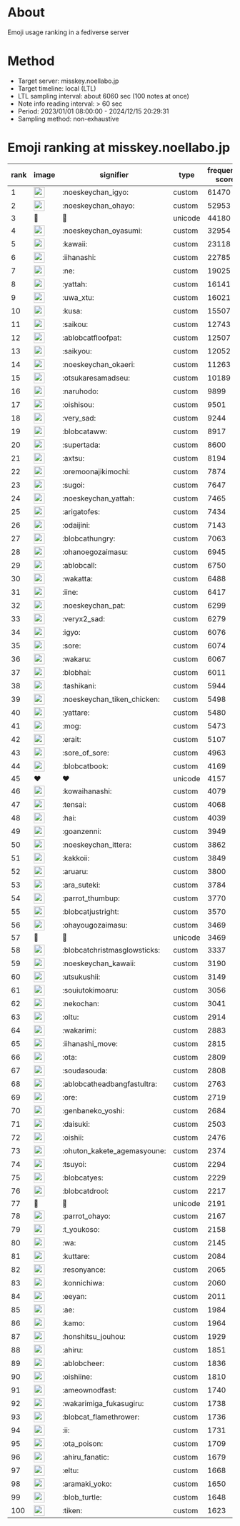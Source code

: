 # About
Emoji usage ranking in a fediverse server

# Method
- Target server: misskey.noellabo.jp
- Target timeline: local (LTL)
- LTL sampling interval: about 6060 sec (100 notes at once)
- Note info reading interval: > 60 sec
- Period: 2023/01/01 08:00:00 - 2024/12/15 20:29:31 
- Sampling method: non-exhaustive

# Emoji ranking at misskey.noellabo.jp

|rank|image|signifier|type|frequency score|
|----|----|----|----|----|
|1|<img height="24" src="https://misskey.noellabo.jp/emoji/noeskeychan_igyo.webp">|:noeskeychan_igyo:|custom|61470|
|2|<img height="24" src="https://misskey.noellabo.jp/emoji/noeskeychan_ohayo.webp">|:noeskeychan_ohayo:|custom|52953|
|3|🎉|🎉|unicode|44180|
|4|<img height="24" src="https://misskey.noellabo.jp/emoji/noeskeychan_oyasumi.webp">|:noeskeychan_oyasumi:|custom|32954|
|5|<img height="24" src="https://misskey.noellabo.jp/emoji/kawaii.webp">|:kawaii:|custom|23118|
|6|<img height="24" src="https://misskey.noellabo.jp/emoji/iihanashi.webp">|:iihanashi:|custom|22785|
|7|<img height="24" src="https://misskey.noellabo.jp/emoji/ne.webp">|:ne:|custom|19025|
|8|<img height="24" src="https://misskey.noellabo.jp/emoji/yattah.webp">|:yattah:|custom|16141|
|9|<img height="24" src="https://misskey.noellabo.jp/emoji/uwa_xtu.webp">|:uwa_xtu:|custom|16021|
|10|<img height="24" src="https://misskey.noellabo.jp/emoji/kusa.webp">|:kusa:|custom|15507|
|11|<img height="24" src="https://misskey.noellabo.jp/emoji/saikou.webp">|:saikou:|custom|12743|
|12|<img height="24" src="https://misskey.noellabo.jp/emoji/ablobcatfloofpat.webp">|:ablobcatfloofpat:|custom|12507|
|13|<img height="24" src="https://misskey.noellabo.jp/emoji/saikyou.webp">|:saikyou:|custom|12052|
|14|<img height="24" src="https://misskey.noellabo.jp/emoji/noeskeychan_okaeri.webp">|:noeskeychan_okaeri:|custom|11263|
|15|<img height="24" src="https://misskey.noellabo.jp/emoji/otsukaresamadseu.webp">|:otsukaresamadseu:|custom|10189|
|16|<img height="24" src="https://misskey.noellabo.jp/emoji/naruhodo.webp">|:naruhodo:|custom|9899|
|17|<img height="24" src="https://misskey.noellabo.jp/emoji/oishisou.webp">|:oishisou:|custom|9501|
|18|<img height="24" src="https://misskey.noellabo.jp/emoji/very_sad.webp">|:very_sad:|custom|9244|
|19|<img height="24" src="https://misskey.noellabo.jp/emoji/blobcataww.webp">|:blobcataww:|custom|8917|
|20|<img height="24" src="https://misskey.noellabo.jp/emoji/supertada.webp">|:supertada:|custom|8600|
|21|<img height="24" src="https://misskey.noellabo.jp/emoji/axtsu.webp">|:axtsu:|custom|8194|
|22|<img height="24" src="https://misskey.noellabo.jp/emoji/oremoonajikimochi.webp">|:oremoonajikimochi:|custom|7874|
|23|<img height="24" src="https://misskey.noellabo.jp/emoji/sugoi.webp">|:sugoi:|custom|7647|
|24|<img height="24" src="https://misskey.noellabo.jp/emoji/noeskeychan_yattah.webp">|:noeskeychan_yattah:|custom|7465|
|25|<img height="24" src="https://misskey.noellabo.jp/emoji/arigatofes.webp">|:arigatofes:|custom|7434|
|26|<img height="24" src="https://misskey.noellabo.jp/emoji/odaijini.webp">|:odaijini:|custom|7143|
|27|<img height="24" src="https://misskey.noellabo.jp/emoji/blobcathungry.webp">|:blobcathungry:|custom|7063|
|28|<img height="24" src="https://misskey.noellabo.jp/emoji/ohanoegozaimasu.webp">|:ohanoegozaimasu:|custom|6945|
|29|<img height="24" src="https://misskey.noellabo.jp/emoji/ablobcall.webp">|:ablobcall:|custom|6750|
|30|<img height="24" src="https://misskey.noellabo.jp/emoji/wakatta.webp">|:wakatta:|custom|6488|
|31|<img height="24" src="https://misskey.noellabo.jp/emoji/iine.webp">|:iine:|custom|6417|
|32|<img height="24" src="https://misskey.noellabo.jp/emoji/noeskeychan_pat.webp">|:noeskeychan_pat:|custom|6299|
|33|<img height="24" src="https://misskey.noellabo.jp/emoji/veryx2_sad.webp">|:veryx2_sad:|custom|6279|
|34|<img height="24" src="https://misskey.noellabo.jp/emoji/igyo.webp">|:igyo:|custom|6076|
|35|<img height="24" src="https://misskey.noellabo.jp/emoji/sore.webp">|:sore:|custom|6074|
|36|<img height="24" src="https://misskey.noellabo.jp/emoji/wakaru.webp">|:wakaru:|custom|6067|
|37|<img height="24" src="https://misskey.noellabo.jp/emoji/blobhai.webp">|:blobhai:|custom|6011|
|38|<img height="24" src="https://misskey.noellabo.jp/emoji/tashikani.webp">|:tashikani:|custom|5944|
|39|<img height="24" src="https://misskey.noellabo.jp/emoji/noeskeychan_tiken_chicken.webp">|:noeskeychan_tiken_chicken:|custom|5498|
|40|<img height="24" src="https://misskey.noellabo.jp/emoji/yattare.webp">|:yattare:|custom|5480|
|41|<img height="24" src="https://misskey.noellabo.jp/emoji/mog.webp">|:mog:|custom|5473|
|42|<img height="24" src="https://misskey.noellabo.jp/emoji/erait.webp">|:erait:|custom|5107|
|43|<img height="24" src="https://misskey.noellabo.jp/emoji/sore_of_sore.webp">|:sore_of_sore:|custom|4963|
|44|<img height="24" src="https://misskey.noellabo.jp/emoji/blobcatbook.webp">|:blobcatbook:|custom|4169|
|45|❤|❤|unicode|4157|
|46|<img height="24" src="https://misskey.noellabo.jp/emoji/kowaihanashi.webp">|:kowaihanashi:|custom|4079|
|47|<img height="24" src="https://misskey.noellabo.jp/emoji/tensai.webp">|:tensai:|custom|4068|
|48|<img height="24" src="https://misskey.noellabo.jp/emoji/hai.webp">|:hai:|custom|4039|
|49|<img height="24" src="https://misskey.noellabo.jp/emoji/goanzenni.webp">|:goanzenni:|custom|3949|
|50|<img height="24" src="https://misskey.noellabo.jp/emoji/noeskeychan_ittera.webp">|:noeskeychan_ittera:|custom|3862|
|51|<img height="24" src="https://misskey.noellabo.jp/emoji/kakkoii.webp">|:kakkoii:|custom|3849|
|52|<img height="24" src="https://misskey.noellabo.jp/emoji/aruaru.webp">|:aruaru:|custom|3800|
|53|<img height="24" src="https://misskey.noellabo.jp/emoji/ara_suteki.webp">|:ara_suteki:|custom|3784|
|54|<img height="24" src="https://misskey.noellabo.jp/emoji/parrot_thumbup.webp">|:parrot_thumbup:|custom|3770|
|55|<img height="24" src="https://misskey.noellabo.jp/emoji/blobcatjustright.webp">|:blobcatjustright:|custom|3570|
|56|<img height="24" src="https://misskey.noellabo.jp/emoji/ohayougozaimasu.webp">|:ohayougozaimasu:|custom|3469|
|57|🍗|🍗|unicode|3469|
|58|<img height="24" src="https://misskey.noellabo.jp/emoji/blobcatchristmasglowsticks.webp">|:blobcatchristmasglowsticks:|custom|3337|
|59|<img height="24" src="https://misskey.noellabo.jp/emoji/noeskeychan_kawaii.webp">|:noeskeychan_kawaii:|custom|3190|
|60|<img height="24" src="https://misskey.noellabo.jp/emoji/utsukushii.webp">|:utsukushii:|custom|3149|
|61|<img height="24" src="https://misskey.noellabo.jp/emoji/souiutokimoaru.webp">|:souiutokimoaru:|custom|3056|
|62|<img height="24" src="https://misskey.noellabo.jp/emoji/nekochan.webp">|:nekochan:|custom|3041|
|63|<img height="24" src="https://misskey.noellabo.jp/emoji/oltu.webp">|:oltu:|custom|2914|
|64|<img height="24" src="https://misskey.noellabo.jp/emoji/wakarimi.webp">|:wakarimi:|custom|2883|
|65|<img height="24" src="https://misskey.noellabo.jp/emoji/iihanashi_move.webp">|:iihanashi_move:|custom|2815|
|66|<img height="24" src="https://misskey.noellabo.jp/emoji/ota.webp">|:ota:|custom|2809|
|67|<img height="24" src="https://misskey.noellabo.jp/emoji/soudasouda.webp">|:soudasouda:|custom|2808|
|68|<img height="24" src="https://misskey.noellabo.jp/emoji/ablobcatheadbangfastultra.webp">|:ablobcatheadbangfastultra:|custom|2763|
|69|<img height="24" src="https://misskey.noellabo.jp/emoji/ore.webp">|:ore:|custom|2719|
|70|<img height="24" src="https://misskey.noellabo.jp/emoji/genbaneko_yoshi.webp">|:genbaneko_yoshi:|custom|2684|
|71|<img height="24" src="https://misskey.noellabo.jp/emoji/daisuki.webp">|:daisuki:|custom|2503|
|72|<img height="24" src="https://misskey.noellabo.jp/emoji/oishii.webp">|:oishii:|custom|2476|
|73|<img height="24" src="https://misskey.noellabo.jp/emoji/ohuton_kakete_agemasyoune.webp">|:ohuton_kakete_agemasyoune:|custom|2374|
|74|<img height="24" src="https://misskey.noellabo.jp/emoji/tsuyoi.webp">|:tsuyoi:|custom|2294|
|75|<img height="24" src="https://misskey.noellabo.jp/emoji/blobcatyes.webp">|:blobcatyes:|custom|2229|
|76|<img height="24" src="https://misskey.noellabo.jp/emoji/blobcatdrool.webp">|:blobcatdrool:|custom|2217|
|77|👀|👀|unicode|2191|
|78|<img height="24" src="https://misskey.noellabo.jp/emoji/parrot_ohayo.webp">|:parrot_ohayo:|custom|2167|
|79|<img height="24" src="https://misskey.noellabo.jp/emoji/t_youkoso.webp">|:t_youkoso:|custom|2158|
|80|<img height="24" src="https://misskey.noellabo.jp/emoji/wa.webp">|:wa:|custom|2145|
|81|<img height="24" src="https://misskey.noellabo.jp/emoji/kuttare.webp">|:kuttare:|custom|2084|
|82|<img height="24" src="https://misskey.noellabo.jp/emoji/resonyance.webp">|:resonyance:|custom|2065|
|83|<img height="24" src="https://misskey.noellabo.jp/emoji/konnichiwa.webp">|:konnichiwa:|custom|2060|
|84|<img height="24" src="https://misskey.noellabo.jp/emoji/eeyan.webp">|:eeyan:|custom|2011|
|85|<img height="24" src="https://misskey.noellabo.jp/emoji/ae.webp">|:ae:|custom|1984|
|86|<img height="24" src="https://misskey.noellabo.jp/emoji/kamo.webp">|:kamo:|custom|1964|
|87|<img height="24" src="https://misskey.noellabo.jp/emoji/honshitsu_jouhou.webp">|:honshitsu_jouhou:|custom|1929|
|88|<img height="24" src="https://misskey.noellabo.jp/emoji/ahiru.webp">|:ahiru:|custom|1851|
|89|<img height="24" src="https://misskey.noellabo.jp/emoji/ablobcheer.webp">|:ablobcheer:|custom|1836|
|90|<img height="24" src="https://misskey.noellabo.jp/emoji/oishiine.webp">|:oishiine:|custom|1810|
|91|<img height="24" src="https://misskey.noellabo.jp/emoji/ameownodfast.webp">|:ameownodfast:|custom|1740|
|92|<img height="24" src="https://misskey.noellabo.jp/emoji/wakarimiga_fukasugiru.webp">|:wakarimiga_fukasugiru:|custom|1738|
|93|<img height="24" src="https://misskey.noellabo.jp/emoji/blobcat_flamethrower.webp">|:blobcat_flamethrower:|custom|1736|
|94|<img height="24" src="https://misskey.noellabo.jp/emoji/ii.webp">|:ii:|custom|1731|
|95|<img height="24" src="https://misskey.noellabo.jp/emoji/ota_poison.webp">|:ota_poison:|custom|1709|
|96|<img height="24" src="https://misskey.noellabo.jp/emoji/ahiru_fanatic.webp">|:ahiru_fanatic:|custom|1679|
|97|<img height="24" src="https://misskey.noellabo.jp/emoji/eltu.webp">|:eltu:|custom|1668|
|98|<img height="24" src="https://misskey.noellabo.jp/emoji/aramaki_yoko.webp">|:aramaki_yoko:|custom|1650|
|99|<img height="24" src="https://misskey.noellabo.jp/emoji/blob_turtle.webp">|:blob_turtle:|custom|1648|
|100|<img height="24" src="https://misskey.noellabo.jp/emoji/tiken.webp">|:tiken:|custom|1623|
